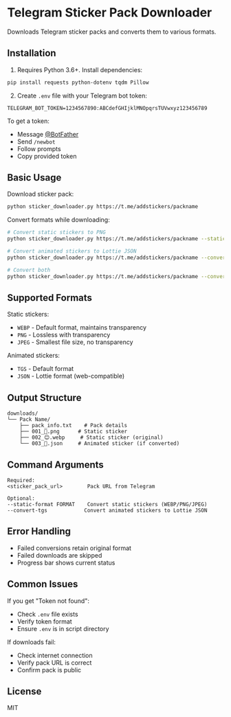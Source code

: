# Telegram Sticker Pack Downloader

Downloads Telegram sticker packs and converts them to various formats.

## Installation

1. Requires Python 3.6+. Install dependencies:
```bash
pip install requests python-dotenv tqdm Pillow
```

2. Create `.env` file with your Telegram bot token:
```
TELEGRAM_BOT_TOKEN=1234567890:ABCdefGHIjklMNOpqrsTUVwxyz123456789
```

To get a token:
- Message [@BotFather](https://t.me/BotFather)
- Send `/newbot`
- Follow prompts
- Copy provided token

## Basic Usage

Download sticker pack:
```bash
python sticker_downloader.py https://t.me/addstickers/packname
```

Convert formats while downloading:
```bash
# Convert static stickers to PNG
python sticker_downloader.py https://t.me/addstickers/packname --static-format PNG

# Convert animated stickers to Lottie JSON
python sticker_downloader.py https://t.me/addstickers/packname --convert-tgs

# Convert both
python sticker_downloader.py https://t.me/addstickers/packname --convert-tgs --static-format PNG
```

## Supported Formats

Static stickers:
- `WEBP` - Default format, maintains transparency
- `PNG` - Lossless with transparency
- `JPEG` - Smallest file size, no transparency

Animated stickers:
- `TGS` - Default format
- `JSON` - Lottie format (web-compatible)

## Output Structure
```
downloads/
└── Pack Name/
    ├── pack_info.txt    # Pack details
    ├── 001_👋.png      # Static sticker
    ├── 002_😊.webp     # Static sticker (original)
    └── 003_🎉.json     # Animated sticker (if converted)
```

## Command Arguments
```
Required:
<sticker_pack_url>        Pack URL from Telegram

Optional:
--static-format FORMAT    Convert static stickers (WEBP/PNG/JPEG)
--convert-tgs            Convert animated stickers to Lottie JSON
```

## Error Handling
- Failed conversions retain original format
- Failed downloads are skipped
- Progress bar shows current status

## Common Issues

If you get "Token not found":
- Check `.env` file exists
- Verify token format
- Ensure `.env` is in script directory

If downloads fail:
- Check internet connection
- Verify pack URL is correct
- Confirm pack is public

## License
MIT
